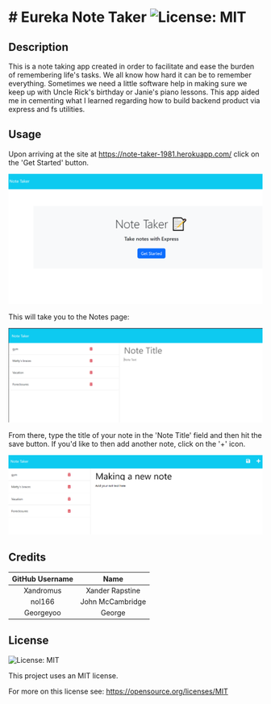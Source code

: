# # Eureka Note Taker ![License: MIT](https://img.shields.io/badge/License-MIT-yellow.svg)

## Description

This is a note taking app created in order to facilitate and ease the burden of remembering life's tasks. We all know how hard it can be to remember everything. Sometimes we need a little software help in making sure we keep up with Uncle Rick's birthday or Janie's piano lessons. This app aided me in cementing what I learned regarding how to build backend product via express and fs utilities.

## Usage

Upon arriving at the site at https://note-taker-1981.herokuapp.com/ click on the 'Get Started' button.
   
![Note taker landing page](images/note-taker-front-page.png)

This will take you to the Notes page:

![Note taker landing page](images/notes-page.png)


From there, type the title of your note in the 'Note Title' field and then hit the save button. If you'd like to then add another note, click on the '+' icon.

![Note taker landing page](images/adding-note.png)

   

## Credits

| GitHub Username | Name |
|:---------------: |:----------------:|
|Xandromus | Xander Rapstine |
|nol166 |John McCambridge| 
|Georgeyoo|George|

## License

![License: MIT](https://img.shields.io/badge/License-MIT-yellow.svg)

This project uses an MIT license.

For more on this license see: https://opensource.org/licenses/MIT
